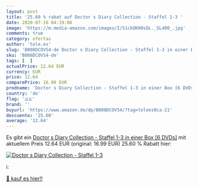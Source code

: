 ```yaml
---
layout: post
title: '25.60 % rabat auf Doctor s Diary Collection - Staffel 1-3 '
date: 2020-07-16 04:19:08
image: 'https://m.media-amazon.com/images/I/51ckOKH0sDL._SL400_.jpg'
comments: true
category: ofertas
author: 'tole.es'
slug: 'B008DCOVS4-de Doctor s Diary Collection - Staffel 1-3 in einer Box [6 DVDs]'
sku: 'B008DCOVS4-de'
tags: [  ]
actualPrice: 12.64 EUR
currency: EUR
price: 12.64
comparePrice: 16.99 EUR
prodname: 'Doctor s Diary Collection - Staffel 1-3 in einer Box [6 DVDs]'
country: 'de'
flag: '🇩🇪'
brand: ''
buyurl: 'https://www.amazon.de/dp/B008DCOVS4/?tag=tolees0ca-21'
descuento: '25.60'
average: '12.64'
---
```


Es gibt ein [Doctor s Diary Collection - Staffel 1-3 in einer Box [6 DVDs]](https://www.amazon.de/dp/B008DCOVS4/?tag=tolees0ca-21) mit aktuellem Preis 12.64 EUR (original: 16.99 EUR) 25.60 % Rabatt hier:

[![Doctor s Diary Collection - Staffel 1-3 ](https://m.media-amazon.com/images/I/51ckOKH0sDL._SL400_.jpg)](https://www.amazon.de/dp/B008DCOVS4/?tag=tolees0ca-21)

ℹ️:


[🛒 kauf es hier!!](https://www.amazon.de/dp/B008DCOVS4/?tag=tolees0ca-21)
